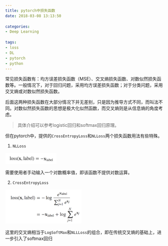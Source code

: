 ```yaml
---
title: pytorch中损失函数
date: 2018-03-08 13:13:50

categories:
- Deep Learning

tags:
- loss
- DL
- pytorch
- python
---
```


常见损失函数有：均方误差损失函数（MSE）、交叉熵损失函数、对数似然损失函数等。一般情况下，对于回归问题，采用均方误差损失函数；对于分类问题，采用交叉熵或对数似然损失函数。

后面这两种损失函数在大部分情况下并无差别，只是因为推导方式不同，而叫法不同。对数似然损失函数的思想是极大化似然函数，而交叉熵则是从信息熵的角度考虑。
<!-- more -->

> 具体介绍可以参考logistic回归和softmax回归原理。

但在pytorch中，提供的`CrossEntropyLoss`和`NLLoss`两个损失函数用法有些特殊。

1. `NLLoss`

<img src="/images/loss_nll.png" style="zoom:40%" />

需要使用者手动输入一个对数概率值，即该函数不提供对数运算。

2. `CrossEntropyLoss`

<img src="/images/loss_cel.png" style="zoom:40%" />

这里的交叉熵相当于`LogSoftMax`和`NLLLoss`的组合，即在传统交叉熵的基础上，进一步引入了softmax回归